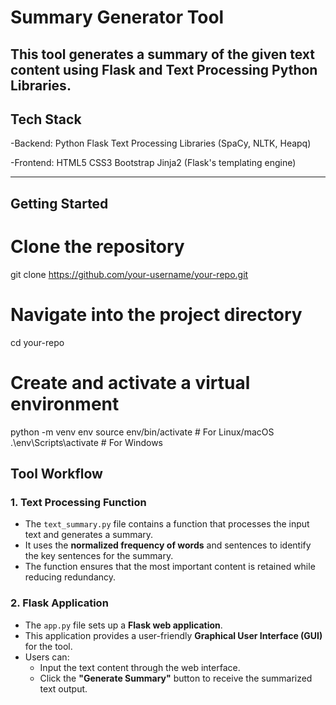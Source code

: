 # **Summary Generator Tool**

This tool generates a summary of the given text content using **Flask** and **Text Processing Python Libraries**.  
---

## **Tech Stack**
-Backend:
    Python
    Flask
    Text Processing Libraries (SpaCy, NLTK, Heapq)

    
-Frontend:
    HTML5
    CSS3
    Bootstrap
    Jinja2 (Flask's templating engine)

---

## **Getting Started**

# Clone the repository
git clone https://github.com/your-username/your-repo.git

# Navigate into the project directory
cd your-repo

# Create and activate a virtual environment
python -m venv env
source env/bin/activate  # For Linux/macOS
.\env\Scripts\activate   # For Windows


## **Tool Workflow**

### **1. Text Processing Function**
- The `text_summary.py` file contains a function that processes the input text and generates a summary.
- It uses the **normalized frequency of words** and sentences to identify the key sentences for the summary.
- The function ensures that the most important content is retained while reducing redundancy.

### **2. Flask Application**
- The `app.py` file sets up a **Flask web application**.
- This application provides a user-friendly **Graphical User Interface (GUI)** for the tool.
- Users can:
  - Input the text content through the web interface.
  - Click the **"Generate Summary"** button to receive the summarized text output.
